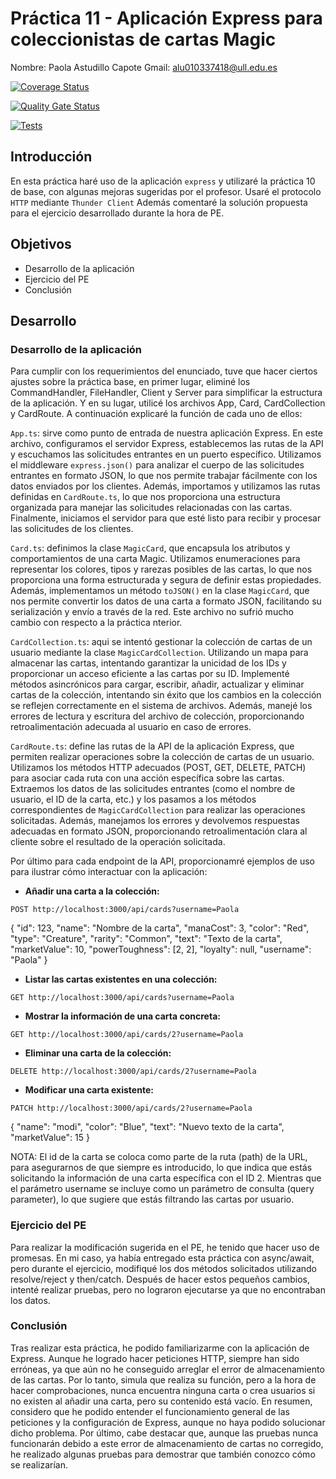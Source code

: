# **Práctica 11 - Aplicación Express para coleccionistas de cartas Magic**
Nombre: Paola Astudillo Capote
Gmail: alu010337418@ull.edu.es

[![Coverage Status](https://coveralls.io/repos/github/ULL-ESIT-INF-DSI-2324/ull-esit-inf-dsi-23-24-prct11-http-express-magic-app-PaolaAstudillo/badge.svg?branch=main)](https://coveralls.io/github/ULL-ESIT-INF-DSI-2324/ull-esit-inf-dsi-23-24-prct11-http-express-magic-app-PaolaAstudillo?branch=main)

[![Quality Gate Status](https://sonarcloud.io/api/project_badges/measure?project=ULL-ESIT-INF-DSI-2324_ull-esit-inf-dsi-23-24-prct11-http-express-magic-app-PaolaAstudillo&metric=alert_status)](https://sonarcloud.io/summary/new_code?id=ULL-ESIT-INF-DSI-2324_ull-esit-inf-dsi-23-24-prct11-http-express-magic-app-PaolaAstudillo)

[![Tests](https://github.com/ULL-ESIT-INF-DSI-2324/ull-esit-inf-dsi-23-24-prct11-http-express-magic-app-PaolaAstudillo/actions/workflows/node.js.yml/badge.svg)](https://github.com/ULL-ESIT-INF-DSI-2324/ull-esit-inf-dsi-23-24-prct11-http-express-magic-app-PaolaAstudillo/actions/workflows/node.js.yml)

## Introducción
En esta práctica haré uso de la aplicación `express` y utilizaré la práctica 10 de base, con algunas mejoras sugeridas por el profesor. Usaré el protocolo `HTTP` mediante `Thunder Client`
Además comentaré la solución propuesta para el ejercicio desarrollado durante la hora de PE.

## Objetivos
* Desarrollo de la aplicación
* Ejercicio del PE 
* Conclusión

## Desarrollo

### Desarrollo de la aplicación

Para cumplir con los requerimientos del enunciado, tuve que hacer ciertos ajustes sobre la práctica base, en primer lugar, eliminé los CommandHandler, FileHandler, Client y Server para simplificar la estructura de la aplicación. Y en su lugar, utilicé los archivos App, Card, CardCollection y CardRoute. A continuación explicaré la función de cada uno de ellos:

`App.ts`: sirve como punto de entrada de nuestra aplicación Express. En este archivo, configuramos el servidor Express, establecemos las rutas de la API y escuchamos las solicitudes entrantes en un puerto específico. Utilizamos el middleware `express.json()` para analizar el cuerpo de las solicitudes entrantes en formato JSON, lo que nos permite trabajar fácilmente con los datos enviados por los clientes. Además, importamos y utilizamos las rutas definidas en `CardRoute.ts`, lo que nos proporciona una estructura organizada para manejar las solicitudes relacionadas con las cartas. Finalmente, iniciamos el servidor para que esté listo para recibir y procesar las solicitudes de los clientes.

`Card.ts`: definimos la clase `MagicCard`, que encapsula los atributos y comportamientos de una carta Magic. Utilizamos enumeraciones para representar los colores, tipos y rarezas posibles de las cartas, lo que nos proporciona una forma estructurada y segura de definir estas propiedades. Además, implementamos un método `toJSON()` en la clase `MagicCard`, que nos permite convertir los datos de una carta a formato JSON, facilitando su serialización y envío a través de la red. Este archivo no sufrió mucho cambio con respecto a la práctica nterior.

`CardCollection.ts`: aqui se intentó gestionar la colección de cartas de un usuario mediante la clase `MagicCardCollection`. Utilizando un mapa para almacenar las cartas, intentando garantizar la unicidad de los IDs y proporcionar un acceso eficiente a las cartas por su ID. Implementé métodos asincrónicos para cargar, escribir, añadir, actualizar y eliminar cartas de la colección, intentando sin éxito que los cambios en la colección se reflejen correctamente en el sistema de archivos. Además, manejé los errores de lectura y escritura del archivo de colección, proporcionando retroalimentación adecuada al usuario en caso de errores.

`CardRoute.ts`: define las rutas de la API de la aplicación Express, que permiten realizar operaciones sobre la colección de cartas de un usuario. Utilizamos los métodos HTTP adecuados (POST, GET, DELETE, PATCH) para asociar cada ruta con una acción específica sobre las cartas. Extraemos los datos de las solicitudes entrantes (como el nombre de usuario, el ID de la carta, etc.) y los pasamos a los métodos correspondientes de `MagicCardCollection` para realizar las operaciones solicitadas. Además, manejamos los errores y devolvemos respuestas adecuadas en formato JSON, proporcionando retroalimentación clara al cliente sobre el resultado de la operación solicitada.


Por último para cada endpoint de la API, proporcionamré ejemplos de uso para ilustrar cómo interactuar con la aplicación:

- **Añadir una carta a la colección:**

```
POST http://localhost:3000/api/cards?username=Paola
```

{
    "id": 123,
    "name": "Nombre de la carta",
    "manaCost": 3,
    "color": "Red",
    "type": "Creature",
    "rarity": "Common",
    "text": "Texto de la carta",
    "marketValue": 10,
    "powerToughness": [2, 2],
    "loyalty": null,
    "username": "Paola"
}

- **Listar las cartas existentes en una colección:**
```
GET http://localhost:3000/api/cards?username=Paola
```
- **Mostrar la información de una carta concreta:**
```
GET http://localhost:3000/api/cards/2?username=Paola
```
- **Eliminar una carta de la colección:**
```
DELETE http://localhost:3000/api/cards/2?username=Paola
```
- **Modificar una carta existente:**
```
PATCH http://localhost:3000/api/cards/2?username=Paola
```
{
    "name": "modi",
    "color": "Blue",
    "text": "Nuevo texto de la carta",
    "marketValue": 15
}

NOTA: El id de la carta se coloca como parte de la ruta (path) de la URL, para asegurarnos de que siempre es introducido, lo que indica que estás solicitando la información de una carta específica con el ID 2. Mientras que el parámetro username se incluye como un parámetro de consulta (query parameter), lo que sugiere que estás filtrando las cartas por usuario. 

### Ejercicio del PE 
Para realizar la modificación sugerida en el PE, he tenido que hacer uso de promesas. En mi caso, ya había entregado esta práctica con async/await, pero durante el ejercicio, modifiqué los dos métodos solicitados utilizando resolve/reject y then/catch. Después de hacer estos pequeños cambios, intenté realizar pruebas, pero no lograron ejecutarse ya que no encontraban los datos.

### Conclusión
Tras realizar esta práctica, he podido familiarizarme con la aplicación de Express. Aunque he logrado hacer peticiones HTTP, siempre han sido erróneas, ya que aún no he conseguido arreglar el error de almacenamiento de las cartas. Por lo tanto, simula que realiza su función, pero a la hora de hacer comprobaciones, nunca encuentra ninguna carta o crea usuarios si no existen al añadir una carta, pero su contenido está vacío. En resumen, considero que he podido entender el funcionamiento general de las peticiones y la configuración de Express, aunque no haya podido solucionar dicho problema. Por último, cabe destacar que, aunque las pruebas nunca funcionarán debido a este error de almacenamiento de cartas no corregido, he realizado algunas pruebas para demostrar que también conozco cómo se realizarían.

